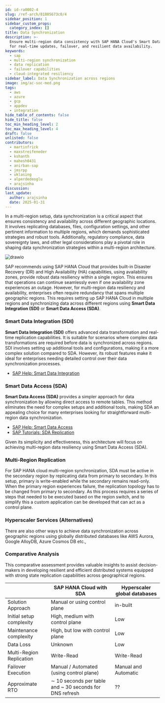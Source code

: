 ```yaml
---
id: id-ra0002-4
slug: /ref-arch/81805673c0/4
sidebar_position: 1
sidebar_custom_props:
  category_index: []
title: Data Synchronization
description: >-
  Ensure multi-region data consistency with SAP HANA Cloud's Smart Data Access
  for real-time updates, failover, and resilient data availability.
keywords:
  - sap
  - multi-region synchronization
  - data replication
  - failover capabilities
  - cloud-integrated resiliency
sidebar_label: Data Synchronization across regions
image: img/ac-soc-med.png
tags:
  - aws
  - azure
  - gcp
  - appdev
  - integration
hide_table_of_contents: false
hide_title: false
toc_min_heading_level: 2
toc_max_heading_level: 4
draft: false
unlisted: false
contributors:
  - martinfrick
  - maxstreifeneder
  - kshanth
  - mahesh0431
  - anirban-sap
  - jmsrpp
  - uklasing
  - alperdedeoglu
  - arajsinha
discussion: 
last_update:
  author: arajsinha
  date: 2025-01-31
---
```


In a multi-region setup, data synchronization is a critical aspect that ensures consistency and availability across different geographic locations. It involves replicating databases, files, configuration settings, and other pertinent information to multiple regions, which demands sophisticated strategies and robust tools. Additionally, regulatory compliance, data sovereignty laws, and other legal considerations play a pivotal role in shaping data synchronization strategies within a multi-region architecture.


![drawio](drawio/data-replication.drawio)

SAP recommends using SAP HANA Cloud that provides built-in Disaster Recovery (DR) and High Availability (HA) capabilities, using availability zones, provide robust data resiliency within a single region. This ensures that operations can continue seamlessly even if one availability zone experiences an outage. However, for multi-region data resiliency and availability, enterprises often require redundancy that spans multiple geographic regions. This requires setting up SAP HANA Cloud in multiple regions and synchronizing data across different regions using **Smart Data Integration (SDI)** or **Smart Data Access (SDA)**.

### Smart Data Integration (SDI)

**Smart Data Integration (SDI)** offers advanced data transformation and real-time replication capabilities. It is suitable for scenarios where complex data transformations are required before data is synchronized across regions. SDI involves setting up additional tools and configurations, making it a more complex solution compared to SDA. However, its robust features make it ideal for enterprises needing detailed control over their data synchronization processes.

- [SAP Help: Smart Data Integration](https://help.sap.com/docs/HANA_SMART_DATA_INTEGRATION/018757bb7f5c4700a8840976c8730f34/9de79dee4ddb40aa9c8004e9873a9ebb.html)

### Smart Data Access (SDA)

**Smart Data Access (SDA)** provides a simpler approach for data synchronization by allowing direct access to remote tables. This method eliminates the need for complex setups and additional tools, making SDA an appealing choice for many enterprises looking for straightforward multi-region data synchronization.

- [SAP Help: Smart Data Access](https://help.sap.com/docs/hana-cloud-database/sap-hana-cloud-sap-hana-database-data-access-guide/creating-remote-sources-smart-data-access)
- [SAP Tutorials: SDA Replication](https://developers.sap.com/tutorials/hana-cloud-mission-extend-09.html)

Given its simplicity and effectiveness, this architecture will focus on achieving multi-region data resiliency using Smart Data Access (SDA).

### Multi-Region Replication

For SAP HANA cloud multi-region synchronization, SDA must be active in the secondary region by replicating data from primary to secondary. In this setup, primary is write-enabled while the secondary remains read-only. When the primary region experiences failure, the replication topology has to be changed from primary to secondary. As this process requires a series of steps that needed to be executed based on the region switch, and to simplify this a custom application can be developed that can act as a control plane.

### Hyperscaler Services (Alternatives)

There are also other ways to achieve data synchronization across geographic regions using globally distributed databases like AWS Aurora, Google AlloyDB, Azure Cosmos DB etc.,

### Comparative Analysis
This comparative assessment provides valuable insights to assist decision-makers in developing resilient and efficient distributed systems equipped with strong state replication capabilities across geographical regions.

|                    | SAP HANA Cloud with SDA             | Hyperscaler global databases |
|--------------------|---------------------------------|-----------------------|
| Solution Approach| Manual or using control plane            | in-built       | 
| Initial setup complexity    | High, medium with control plane                     | Low                  | 
| Maintenance complexity | High, but low with control plane       | Low               |
| Data Loss | Unknown   | Low | 
| Multi-Region Replication       | Write-Read                     | Write-Read          | 
| Failover Execution     | Manual / Automated (using control plane)  | Manual and Automatic           | 
| Approximate RTO       | ∼ 10 seconds per table and ~ 30 seconds for DNS refresh  |  ??     | 

<!-- 
## Achieving Multi-Region Resiliency with SDA

**Smart Data Access (SDA)** offers a simpler approach for data synchronization across regions by allowing direct access to remote tables. This eliminates the need for complex setups and additional tools, making SDA an appealing choice for many.

### Steps to Achieve Multi-Region Data Resiliency Using SDA

1. **Initial Setup**
   - Establish a primary SAP HANA Cloud instance in your main region.
   - Set up a secondary SAP HANA Cloud instance in the target region for redundancy.

2. **Creating the Data Source**
   - Create a certificate for remote sources. **[SAP Help: Certificates Creation](https://help.sap.com/docs/hana-cloud-database/sap-hana-cloud-sap-hana-database-data-access-guide/import-certificates-for-ssl-connections-to-remote-sources)**
   - Create a Technical User. **[SAP Help: Technical User Creation for SDA](https://help.sap.com/docs/SAP_HANA_PLATFORM/b3ee5778bc2e4a089d3299b82ec762a7/1bd53b25a4e6446c8285f0f5e1af727c.html)**
   - Create the remote source. **[SAP Tutorials: Remote Table Replication - Step 1](https://developers.sap.com/tutorials/hana-cloud-mission-extend-09.html)**
   - Repeat these steps in the other region.

3. **Establish Replication**
   - In the secondary region, create virtual tables. **[SAP Tutorials: Remote Table Replication - Step 2](https://developers.sap.com/tutorials/hana-cloud-mission-extend-09.html)**
   - Create replica tables. **[SAP Tutorials: Remote Table Replication - Step 3](https://developers.sap.com/tutorials/hana-cloud-mission-extend-09.html)**
   - Create a remote table subscription to replicate data from the virtual table to the target table. **[SAP Tutorials: Remote Table Replication - Step 4](https://developers.sap.com/tutorials/hana-cloud-mission-extend-09.html)**
   - Activate the Remote Table Subscription. **[SAP Tutorials: Remote Table Replication - Step 5](https://developers.sap.com/tutorials/hana-cloud-mission-extend-09.html)**
   - This will replicate the data from primary region to the secondary region's tables.

4. **Region Switch on Failover to Secondary Region**

    When the primary region goes down, you need to make the secondary region SAP HANA Cloud database tables as normal tables by removing the subscription.
     - First, deactivate the replication. **[SAP Help: Suspend Remote Table Replication](https://help.sap.com/docs/hana-cloud-database/sap-hana-cloud-sap-hana-database-data-access-guide/suspend-remote-table-replication)**
     - Next, drop the subscription. **[SAP Help: Configure Remote Table Replication (Smart Data Access HANA Adapter)](https://help.sap.com/docs/hana-cloud-database/sap-hana-cloud-sap-hana-database-data-access-guide/configure-remote-table-replication-with-sda-hana-adapter)**

5. **Switch back from Secondary region to Primary region**
   
  If the primary region is back online, create the subscription again to replicate the data from the primary to the secondary region SAP HANA Cloud database.
 -->

<!-- ## Orchestration with Multi-Region Manager

These steps can be time-consuming and may need to be repeated for multiple tables. Continuous monitoring is also necessary to address any unexpected issues promptly.

To streamline this process, we developed an open-source project called **Multi-Region Manager**, which functions as a control plane to manage the SAP HANA Cloud synchronization, control the failover, and perform other functionalities. Learn more about it here: **[Multi-Region Manager for Orchestration](../RA0002/multi-region-manager)**. -->
